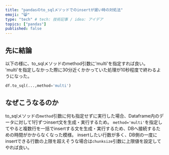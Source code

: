 ```yaml
---
title: "pandasのto_sqlメソッドでのinsertが遅い時の対処法"
emoji: "😸"
type: "tech" # tech: 技術記事 / idea: アイデア
topics: ["pandas"]
published: false
---
```


## 先に結論
以下の様に、to_sqlメソッドのmethod引数に'multi'を指定すれば良い。
'multi'を指定しなかった際に30分近くかかっていた処理が10秒程度で終わるようになった。
```python
df.to_sql(...,method='multi')
```

## なぜこうなるのか
to_sqlメソッドの`method`引数に何も指定せずに実行した場合、Dataframe内のデータに対して1行ずつinsert文を生成・実行するため。
`method='multi'`を指定してやると複数行を一括でinsertする文を生成・実行するため、DBへ接続するための時間がかからなくなった模様。
insertしたい行数が多く、DB側の一度にinsertできる行数の上限を超えそうな場合は`chunksize`引数に上限値を設定してやれば良い。



